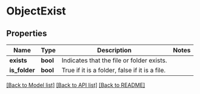 # ObjectExist

## Properties
Name | Type | Description | Notes
------------ | ------------- | ------------- | -------------
**exists** | **bool** | Indicates that the file or folder exists. | 
**is_folder** | **bool** | True if it is a folder, false if it is a file. | 



[[Back to Model list]](README.md#documentation-for-models) [[Back to API list]](README.md#documentation-for-api-endpoints) [[Back to README]](README.md)



